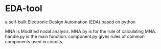 # EDA-tool
a self-built Electronic Design Automation (EDA) based on python

MNA is Modified nodal analysis. MNA.py is for the rule of calculating MNA.
handle.py is the main function.
component.py gives rules of common components used in circuits. 
